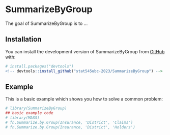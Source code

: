 
<!-- README.md is generated from README.Rmd. Please edit that file -->

# SummarizeByGroup

<!-- badges: start -->
<!-- badges: end -->

The goal of SummarizeByGroup is to …

## Installation

You can install the development version of SummarizeByGroup from
[GitHub](https://github.com/) with:

``` r
# install.packages("devtools")
<!-- devtools::install_github("stat545ubc-2023/SummarizeByGroup") -->
```

## Example

This is a basic example which shows you how to solve a common problem:

``` r
# library(SummarizeByGroup)
## basic example code
# library(MASS)
# fn.Summarize.by.Group(Insurance, 'District', 'Claims')
# fn.Summarize.by.Group(Insurance, 'District', 'Holders')
```
